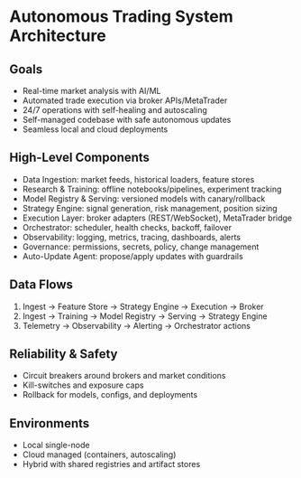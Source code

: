 # Autonomous Trading System Architecture

## Goals
- Real-time market analysis with AI/ML
- Automated trade execution via broker APIs/MetaTrader
- 24/7 operations with self-healing and autoscaling
- Self-managed codebase with safe autonomous updates
- Seamless local and cloud deployments

## High-Level Components
- Data Ingestion: market feeds, historical loaders, feature stores
- Research & Training: offline notebooks/pipelines, experiment tracking
- Model Registry & Serving: versioned models with canary/rollback
- Strategy Engine: signal generation, risk management, position sizing
- Execution Layer: broker adapters (REST/WebSocket), MetaTrader bridge
- Orchestrator: scheduler, health checks, backoff, failover
- Observability: logging, metrics, tracing, dashboards, alerts
- Governance: permissions, secrets, policy, change management
- Auto-Update Agent: propose/apply updates with guardrails

## Data Flows
1) Ingest → Feature Store → Strategy Engine → Execution → Broker
2) Ingest → Training → Model Registry → Serving → Strategy Engine
3) Telemetry → Observability → Alerting → Orchestrator actions

## Reliability & Safety
- Circuit breakers around brokers and market conditions
- Kill-switches and exposure caps
- Rollback for models, configs, and deployments

## Environments
- Local single-node
- Cloud managed (containers, autoscaling)
- Hybrid with shared registries and artifact stores


